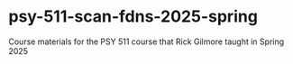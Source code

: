 # psy-511-scan-fdns-2025-spring
Course materials for the PSY 511 course that Rick Gilmore taught in Spring 2025
